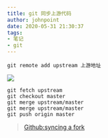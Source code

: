 ```yaml
---
title: git 同步上游代码
author: johnpoint
date: 2020-05-31 21:30:37
tags:
- 笔记
- git
---
```


```
git remote add upstream 上游地址
```
![](https://cdn.6-d.cc/img/20200531001.jpg)

```
git fetch upstream
git checkout master
git merge upstream/master
git merge upstream/master
git push origin master
```

> [Github:syncing a fork](https://help.github.com/en/github/collaborating-with-issues-and-pull-requests/syncing-a-fork)